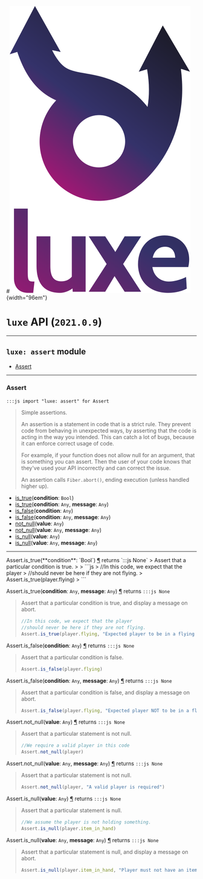 #![](../images/luxe-dark.svg){width="96em"}

# `luxe` API (`2021.0.9`)  


---

## `luxe: assert` module

- [Assert](#assert)   

---

### Assert
`:::js import "luxe: assert" for Assert`
> Simple assertions.
> 
> An assertion is a statement in code that is a strict rule.
> They prevent code from behaving in unexpected ways, by asserting that the code is acting in the way you intended.
> This can catch a lot of bugs, because it can enforce correct usage of code.
> 
> For example, if your function does not allow null for an argument, that is something you can assert.
> Then the user of your code knows that they've used your API incorrectly and can correct the issue.
> 
> An assertion calls `Fiber.abort()`, ending execution (unless handled higher up).

- [is_true](#Assert.is_true)(**condition**: `Bool`)
- [is_true](#Assert.is_true+2)(**condition**: `Any`, **message**: `Any`)
- [is_false](#Assert.is_false)(**condition**: `Any`)
- [is_false](#Assert.is_false+2)(**condition**: `Any`, **message**: `Any`)
- [not_null](#Assert.not_null)(**value**: `Any`)
- [not_null](#Assert.not_null+2)(**value**: `Any`, **message**: `Any`)
- [is_null](#Assert.is_null)(**value**: `Any`)
- [is_null](#Assert.is_null+2)(**value**: `Any`, **message**: `Any`)

<hr/>
<endpoint module="luxe: assert" class="Assert" signature="is_true(condition : Bool)"></endpoint>
<signature id="Assert.is_true">Assert.is_true(**condition**: `Bool`)
<a class="headerlink" href="#Assert.is_true" title="Permanent link">¶</a></signature>
<span class='api_ret'>returns</span> `:::js None`
> Assert that a particular condition is true.
> 
>   ```js
>   //In this code, we expect that the player
>   //should never be here if they are not flying.
>   Assert.is_true(player.flying)
>   ```   

<endpoint module="luxe: assert" class="Assert" signature="is_true(condition : Any, message : Any)"></endpoint>
<signature id="Assert.is_true+2">Assert.is_true(**condition**: `Any`, **message**: `Any`)
<a class="headerlink" href="#Assert.is_true+2" title="Permanent link">¶</a></signature>
<span class='api_ret'>returns</span> `:::js None`
> Assert that a particular condition is true, and display a message on abort.
> 
>   ```js
>   //In this code, we expect that the player
>   //should never be here if they are not flying.
>   Assert.is_true(player.flying, "Expected player to be in a flying state")
>   ```   

<endpoint module="luxe: assert" class="Assert" signature="is_false(condition : Any)"></endpoint>
<signature id="Assert.is_false">Assert.is_false(**condition**: `Any`)
<a class="headerlink" href="#Assert.is_false" title="Permanent link">¶</a></signature>
<span class='api_ret'>returns</span> `:::js None`
> Assert that a particular condition is false.
> 
>   ```js
>   Assert.is_false(player.flying)
>   ```   

<endpoint module="luxe: assert" class="Assert" signature="is_false(condition : Any, message : Any)"></endpoint>
<signature id="Assert.is_false+2">Assert.is_false(**condition**: `Any`, **message**: `Any`)
<a class="headerlink" href="#Assert.is_false+2" title="Permanent link">¶</a></signature>
<span class='api_ret'>returns</span> `:::js None`
> Assert that a particular condition is false, and display a message on abort.
> 
>   ```js
>   Assert.is_false(player.flying, "Expected player NOT to be in a flying state")
>   ```   

<endpoint module="luxe: assert" class="Assert" signature="not_null(value : Any)"></endpoint>
<signature id="Assert.not_null">Assert.not_null(**value**: `Any`)
<a class="headerlink" href="#Assert.not_null" title="Permanent link">¶</a></signature>
<span class='api_ret'>returns</span> `:::js None`
> Assert that a particular statement is not null.
> 
>   ```js
>   //We require a valid player in this code
>   Assert.not_null(player)
>   ```   

<endpoint module="luxe: assert" class="Assert" signature="not_null(value : Any, message : Any)"></endpoint>
<signature id="Assert.not_null+2">Assert.not_null(**value**: `Any`, **message**: `Any`)
<a class="headerlink" href="#Assert.not_null+2" title="Permanent link">¶</a></signature>
<span class='api_ret'>returns</span> `:::js None`
> Assert that a particular statement is not null.
> 
>   ```js
>   Assert.not_null(player, "A valid player is required")
>   ```   

<endpoint module="luxe: assert" class="Assert" signature="is_null(value : Any)"></endpoint>
<signature id="Assert.is_null">Assert.is_null(**value**: `Any`)
<a class="headerlink" href="#Assert.is_null" title="Permanent link">¶</a></signature>
<span class='api_ret'>returns</span> `:::js None`
> Assert that a particular statement is null.
> 
>   ```js
>   //We assume the player is not holding something.
>   Assert.is_null(player.item_in_hand)
>   ```   

<endpoint module="luxe: assert" class="Assert" signature="is_null(value : Any, message : Any)"></endpoint>
<signature id="Assert.is_null+2">Assert.is_null(**value**: `Any`, **message**: `Any`)
<a class="headerlink" href="#Assert.is_null+2" title="Permanent link">¶</a></signature>
<span class='api_ret'>returns</span> `:::js None`
> Assert that a particular statement is null, and display a message on abort.
> 
>   ```js
>   Assert.is_null(player.item_in_hand, "Player must not have an item in hand when calling this")
>   ```   


